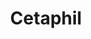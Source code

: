 ---
layout: beauty-collection
title: Cetaphil
permalink: /cetaphil
logo: "images/brands/cetaphil-logo.jpg"
description: "Cetaphil is US brand. Cetaphil is a dermatologically recommended skincare brand developed by Galderma in 1947, originally formulated for sensitive skin. Known for its gentle yet effective cleansers, moisturizers, and sunscreens, Cetaphil products are widely used to hydrate, cleanse, and protect the skin barrier. Its flagship product, Cetaphil Gentle Skin Cleanser, remains a top choice for individuals with dry, sensitive, or acne-prone skin. Free from harsh ingredients, Cetaphil formulations focus on mild surfactants, hydrating agents like glycerin, and soothing components such as niacinamide and ceramides. Available in over 70 countries, the brand continues to be trusted by dermatologists and consumers worldwide."
meta_description: Gentle skincare for all skin types. Discover Cetaphil cleansers, moisturizers, and treatments recommended by dermatologists for healthy, hydrated skin.
title_img: /images/brands/cetaphil-logo.jpg
---